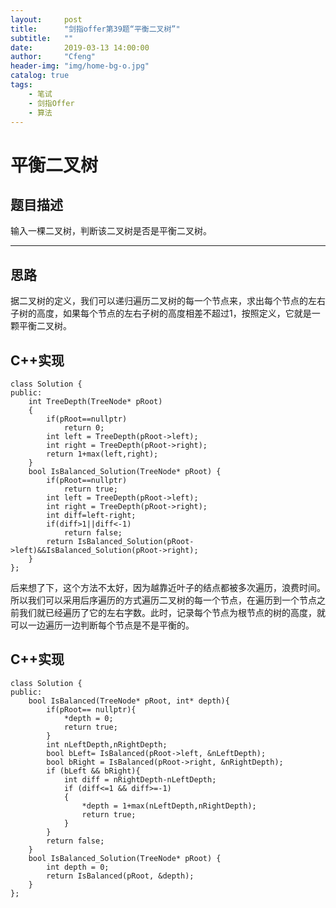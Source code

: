 ```yaml
---
layout:     post
title:      "剑指offer第39题“平衡二叉树”"
subtitle:   ""
date:       2019-03-13 14:00:00
author:     "Cfeng"
header-img: "img/home-bg-o.jpg"
catalog: true
tags:
    - 笔试
    - 剑指Offer
    - 算法
---
```

# 平衡二叉树
## 题目描述
输入一棵二叉树，判断该二叉树是否是平衡二叉树。
***
## 思路
据二叉树的定义，我们可以递归遍历二叉树的每一个节点来，求出每个节点的左右子树的高度，如果每个节点的左右子树的高度相差不超过1，按照定义，它就是一颗平衡二叉树。
## C++实现
```
class Solution {
public:
    int TreeDepth(TreeNode* pRoot)
    {
        if(pRoot==nullptr)
            return 0;
        int left = TreeDepth(pRoot->left);
        int right = TreeDepth(pRoot->right);
        return 1+max(left,right);
    }
    bool IsBalanced_Solution(TreeNode* pRoot) {
        if(pRoot==nullptr)
            return true;
        int left = TreeDepth(pRoot->left);
        int right = TreeDepth(pRoot->right);
        int diff=left-right;
        if(diff>1||diff<-1)
            return false;
        return IsBalanced_Solution(pRoot->left)&&IsBalanced_Solution(pRoot->right);
    }
};
```
后来想了下，这个方法不太好，因为越靠近叶子的结点都被多次遍历，浪费时间。
所以我们可以采用后序遍历的方式遍历二叉树的每一个节点，在遍历到一个节点之前我们就已经遍历了它的左右字数。此时，记录每个节点为根节点的树的高度，就可以一边遍历一边判断每个节点是不是平衡的。
## C++实现
```
class Solution {
public:
    bool IsBalanced(TreeNode* pRoot, int* depth){  
        if(pRoot== nullptr){  
            *depth = 0;  
            return true;  
        }  
        int nLeftDepth,nRightDepth;  
        bool bLeft= IsBalanced(pRoot->left, &nLeftDepth);  
        bool bRight = IsBalanced(pRoot->right, &nRightDepth);  
        if (bLeft && bRight){  
            int diff = nRightDepth-nLeftDepth;  
            if (diff<=1 && diff>=-1)
            {  
                *depth = 1+max(nLeftDepth,nRightDepth);  
                return true;  
            }  
        }   
        return false;  
    } 
    bool IsBalanced_Solution(TreeNode* pRoot) {
        int depth = 0;  
        return IsBalanced(pRoot, &depth);  
    }
};
```
